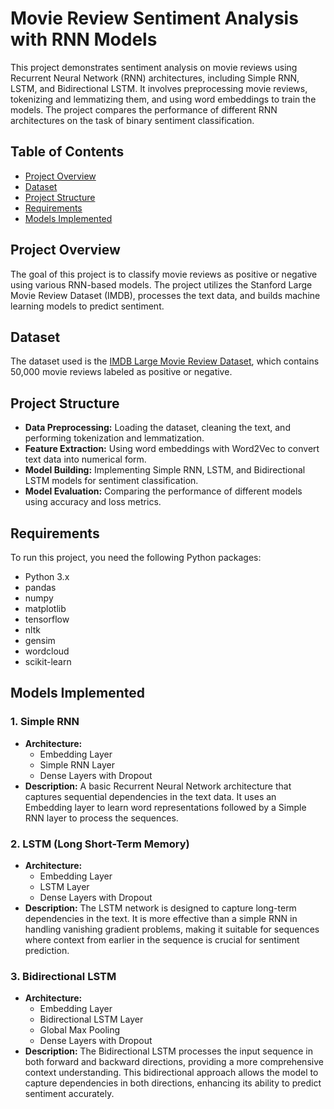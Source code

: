 # Movie Review Sentiment Analysis with RNN Models

This project demonstrates sentiment analysis on movie reviews using Recurrent Neural Network (RNN) architectures, including Simple RNN, LSTM, and Bidirectional LSTM. It involves preprocessing movie reviews, tokenizing and lemmatizing them, and using word embeddings to train the models. The project compares the performance of different RNN architectures on the task of binary sentiment classification.

## Table of Contents
- [Project Overview](#project-overview)
- [Dataset](#dataset)
- [Project Structure](#project-structure)
- [Requirements](#requirements)
- [Models Implemented](#models-implemented)

## Project Overview
The goal of this project is to classify movie reviews as positive or negative using various RNN-based models. The project utilizes the Stanford Large Movie Review Dataset (IMDB), processes the text data, and builds machine learning models to predict sentiment.

## Dataset
The dataset used is the [IMDB Large Movie Review Dataset](http://ai.stanford.edu/~amaas/data/sentiment/aclImdb_v1.tar.gz), which contains 50,000 movie reviews labeled as positive or negative.

## Project Structure
- **Data Preprocessing:** Loading the dataset, cleaning the text, and performing tokenization and lemmatization.
- **Feature Extraction:** Using word embeddings with Word2Vec to convert text data into numerical form.
- **Model Building:** Implementing Simple RNN, LSTM, and Bidirectional LSTM models for sentiment classification.
- **Model Evaluation:** Comparing the performance of different models using accuracy and loss metrics.

## Requirements
To run this project, you need the following Python packages:
- Python 3.x
- pandas
- numpy
- matplotlib
- tensorflow
- nltk
- gensim
- wordcloud
- scikit-learn

## Models Implemented
### 1. **Simple RNN**
   - **Architecture:** 
     - Embedding Layer
     - Simple RNN Layer
     - Dense Layers with Dropout
   - **Description:** A basic Recurrent Neural Network architecture that captures sequential dependencies in the text data. It uses an Embedding layer to learn word representations followed by a Simple RNN layer to process the sequences.

### 2. **LSTM (Long Short-Term Memory)**
   - **Architecture:** 
     - Embedding Layer
     - LSTM Layer
     - Dense Layers with Dropout
   - **Description:** The LSTM network is designed to capture long-term dependencies in the text. It is more effective than a simple RNN in handling vanishing gradient problems, making it suitable for sequences where context from earlier in the sequence is crucial for sentiment prediction.

### 3. **Bidirectional LSTM**
   - **Architecture:** 
     - Embedding Layer
     - Bidirectional LSTM Layer
     - Global Max Pooling
     - Dense Layers with Dropout
   - **Description:** The Bidirectional LSTM processes the input sequence in both forward and backward directions, providing a more comprehensive context understanding. This bidirectional approach allows the model to capture dependencies in both directions, enhancing its ability to predict sentiment accurately.

